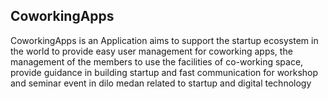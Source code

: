 ## CoworkingApps
CoworkingApps is an Application aims to support the startup ecosystem in the world to provide easy user management for coworking apps, the management of the members to use the facilities of co-working space, provide guidance in building startup and fast communication for workshop and seminar event in dilo medan related to startup and digital technology

